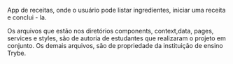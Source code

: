 App de receitas, onde o usuário pode listar ingredientes, iniciar uma receita e conclui - la.

Os arquivos que estão nos diretórios components, context,data, pages, services e styles, são de autoria de estudantes que realizaram o projeto em conjunto. Os demais arquivos, são de propriedade da instituição de ensino Trybe.
